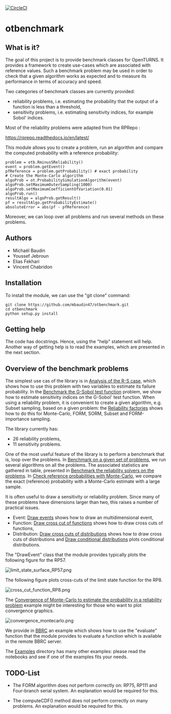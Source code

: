 [![CircleCI](https://circleci.com/gh/mbaudin47/otbenchmark.svg?style=svg)](https://circleci.com/gh/mbaudin47/otbenchmark)

# otbenchmark

## What is it?

The goal of this project is to provide benchmark classes for OpenTURNS. 
It provides a framework to create use-cases which are associated with
reference values.
Such a benchmark problem may be used in order to check that a given
algorithm works as expected and to measure its performance in terms 
of accuracy and speed.

Two categories of benchmark classes are currently provided:
* reliability problems, i.e. estimating the probability that 
the output of a function is less than a threshold,
* sensitivity problems, i.e. estimating sensitivity indices, 
for example Sobol' indices.

Most of the reliability problems were adapted from the RPRepo :

https://rprepo.readthedocs.io/en/latest/

This module allows you to create a problem, run an algorithm and 
compare the computed probability with a reference probability: 

```
problem = otb.RminusSReliability()
event = problem.getEvent()
pfReference = problem.getProbability() # exact probability
# Create the Monte-Carlo algorithm
algoProb = ot.ProbabilitySimulationAlgorithm(event)
algoProb.setMaximumOuterSampling(1000)
algoProb.setMaximumCoefficientOfVariation(0.01)
algoProb.run()
resultAlgo = algoProb.getResult()
pf = resultAlgo.getProbabilityEstimate()
absoluteError = abs(pf - pfReference)
```

Moreover, we can loop over all problems and run several methods on these 
problems.

## Authors

* Michaël Baudin
* Youssef Jebroun
* Elias Fekhari
* Vincent Chabridon

## Installation

To install the module, we can use the "git clone" command:

```
git clone https://github.com/mbaudin47/otbenchmark.git
cd otbenchmark
python setup.py install
```

## Getting help

The code has docstrings. Hence, using the "help" statement will help. Another way of getting help is to read the examples, which are presented in the next section.

## Overview of the benchmark problems

[Analysis of the R-S case]: https://github.com/mbaudin47/otbenchmark/blob/master/examples/reliability_problems/Cas-R-S.ipynb

[Benchmark the G-Sobol test function]: https://github.com/mbaudin47/otbenchmark/blob/master/examples/sensitivity_problems/GSobolSensitivity.ipynb

[Reliability factories]: https://github.com/mbaudin47/otbenchmark/blob/master/examples/methodFactory.ipynb

[Benchmark on a given set of problems]: https://github.com/mbaudin47/otbenchmark/blob/master/examples/reliability_benchmark.ipynb

[Benchmark the reliability solvers on the problems]: https://github.com/mbaudin47/otbenchmark/blob/master/examples/reliability_benchmark_table.ipynb

[Check reference probabilities with Monte-Carlo]: https://github.com/mbaudin47/otbenchmark/blob/master/examples/reliability_compute_reference_proba.ipynb

The simplest use cas of the library is in [Analysis of the R-S case], which shows how to use this problem with two variables to estimate its failure probability. In the [Benchmark the G-Sobol test function] problem, we show how to estimate sensitivity indices on the G-Sobol' test function. When using a reliability problem, it is convenient to create a given algorithm, e.g. Subset sampling, based on a given problem: the [Reliability factories] shows how to do this for Monte-Carlo, FORM, SORM, Subset and FORM-importance sampling. 

The library currently has:
* 26 reliability problems,
* 11 sensitivity problems.

One of the most useful feature of the library is to perform a benchmark that is, loop over the problems. In [Benchmark on a given set of problems], we run several algorithms on all the problems. The associated statistics are gathered in table, presented in [Benchmark the reliability solvers on the problems]. In [Check reference probabilities with Monte-Carlo], we compare the exact (reference) probability with a Monte-Carlo estimate with a large sample.

[Draw events]: https://github.com/mbaudin47/otbenchmark/blob/master/examples/DrawEvent_demo.ipynb
[Draw cross cut of functions]: https://github.com/mbaudin47/otbenchmark/blob/master/examples/CrossCutFunction_Demo.ipynb
[Draw cross cuts of distributions]: https://github.com/mbaudin47/otbenchmark/blob/master/examples/CrossCutDistribution-3D_Demo.ipynb
[Draw conditional distributions]: https://github.com/mbaudin47/otbenchmark/blob/master/examples/ConditionalDistribution_Demo.ipynb

It is often useful to draw a sensitivity or reliability problem. Since many of these problems have dimensions larger than two, this raises a number of practical issues.
* Event: [Draw events] shows how to draw an multidimensional event,
* Function: [Draw cross cut of functions] shows how to draw cross cuts of functions,
* Distribution: [Draw cross cuts of distributions] shows how to draw cross cuts of distributions and [Draw conditional distributions] plots conditional distributions.

The "DrawEvent" class that the module provides typically plots the following figure for the RP57.

![limit_state_surface_RP57.png](figures/limit_state_surface_RP57.png)

The following figure plots cross-cuts of the limit state function for the RP8.

![cross_cut_function_RP8.png](figures/cross_cut_function_RP8.png)

[Examples]: https://github.com/mbaudin47/otbenchmark/tree/master/examples

[BBRC]: https://github.com/mbaudin47/otbenchmark/blob/master/examples-on-server/BBRC.ipynb

[Convergence of Monte-Carlo to estimate the probability in a reliability problem]: https://github.com/mbaudin47/otbenchmark/blob/master/examples/convergence-reliability-Monte-Carlo.ipynb

The [Convergence of Monte-Carlo to estimate the probability in a reliability problem] example might be interesting for those who want to plot convergence graphics.

![convergence_montecarlo.png](figures/convergence_montecarlo.png)

We provide in [BBRC] an example which shows how to use the "evaluate" function that the module provides to evaluate a function which is available in the remote BBRC server. 

The [Examples] directory has many other examples: please read the notebooks and see if one of the examples fits your needs.

## TODO-List

* The FORM algorithm does not perform correctly on: RP75, RP111
and Four-branch serial system.
An explanation would be required for this.

* The computeCDF() method does not perform correctly on many problems.
An explanation would be required for this.

